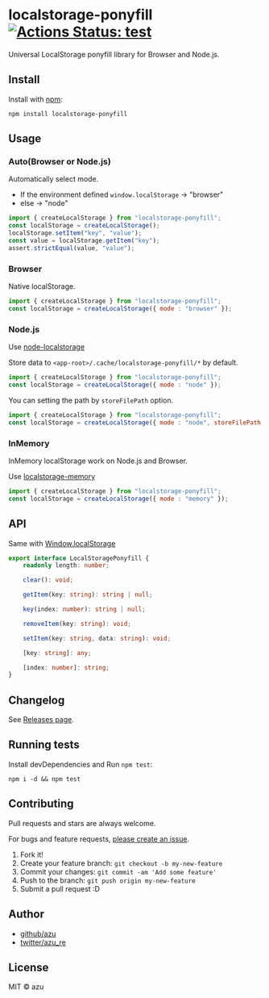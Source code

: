 # localstorage-ponyfill [![Actions Status: test](https://github.com/azu/localstorage-ponyfill/workflows/test/badge.svg)](https://github.com/azu/localstorage-ponyfill/actions?query=workflow%3A"test")

Universal LocalStorage ponyfill library for Browser and Node.js.

## Install

Install with [npm](https://www.npmjs.com/):

    npm install localstorage-ponyfill

## Usage

### Auto(Browser or Node.js)

Automatically select mode.

- If the environment defined `window.localStorage` -> "browser"
- else -> "node"

```js
import { createLocalStorage } from "localstorage-ponyfill";
const localStorage = createLocalStorage();
localStorage.setItem("key", "value");
const value = localStorage.getItem("key");
assert.strictEqual(value, "value");        
```

### Browser

Native localStorage.

```js
import { createLocalStorage } from "localstorage-ponyfill";
const localStorage = createLocalStorage({ mode : "browser" });
```

### Node.js

Use [node-localstorage](https://github.com/lmaccherone/node-localstorage "node-localstorage")

Store data to `<app-root>/.cache/localstorage-ponyfill/*` by default.

```js
import { createLocalStorage } from "localstorage-ponyfill";
const localStorage = createLocalStorage({ mode : "node" });
```

You can setting the path by `storeFilePath` option.

```js
import { createLocalStorage } from "localstorage-ponyfill";
const localStorage = createLocalStorage({ mode : "node", storeFilePath: "./path/to/dir" });
```

### InMemory

InMemory localStorage work on Node.js and Browser.

Use [localstorage-memory](https://github.com/gr2m/localstorage-memory "localstorage-memory")

```js
import { createLocalStorage } from "localstorage-ponyfill";
const localStorage = createLocalStorage({ mode : "memory" });
```

## API

Same with [Window.localStorage](https://developer.mozilla.org/en-US/docs/Web/API/Window/localStorage)

```ts
export interface LocalStoragePonyfill {
    readonly length: number;

    clear(): void;

    getItem(key: string): string | null;

    key(index: number): string | null;

    removeItem(key: string): void;

    setItem(key: string, data: string): void;

    [key: string]: any;

    [index: number]: string;
}

```

## Changelog

See [Releases page](https://github.com/azu/localstorage-ponyfill/releases).

## Running tests

Install devDependencies and Run `npm test`:

    npm i -d && npm test

## Contributing

Pull requests and stars are always welcome.

For bugs and feature requests, [please create an issue](https://github.com/azu/localstorage-ponyfill/issues).

1. Fork it!
2. Create your feature branch: `git checkout -b my-new-feature`
3. Commit your changes: `git commit -am 'Add some feature'`
4. Push to the branch: `git push origin my-new-feature`
5. Submit a pull request :D

## Author

- [github/azu](https://github.com/azu)
- [twitter/azu_re](https://twitter.com/azu_re)

## License

MIT © azu
